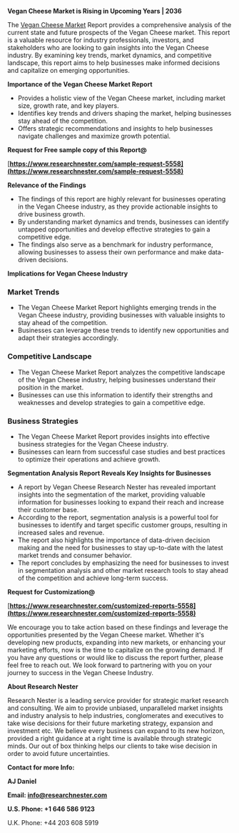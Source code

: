 ﻿<a name="_hlk167965729"></a>**Vegan Cheese Market is Rising in Upcoming Years | 2036**

The [Vegan Cheese Market](https://www.researchnester.com/reports/vegan-cheese-market/5558) Report provides a comprehensive analysis of the current state and future prospects of the Vegan Cheese market. This report is a valuable resource for industry professionals, investors, and stakeholders who are looking to gain insights into the Vegan Cheese industry. By examining key trends, market dynamics, and competitive landscape, this report aims to help businesses make informed decisions and capitalize on emerging opportunities.

**Importance of the Vegan Cheese Market Report**

- Provides a holistic view of the Vegan Cheese market, including market size, growth rate, and key players.
- Identifies key trends and drivers shaping the market, helping businesses stay ahead of the competition.
- Offers strategic recommendations and insights to help businesses navigate challenges and maximize growth potential.

**Request for Free sample copy of this Report@**

[**https://www.researchnester.com/sample-request-5558](https://www.researchnester.com/sample-request-5558)** 

**Relevance of the Findings**

- The findings of this report are highly relevant for businesses operating in the Vegan Cheese industry, as they provide actionable insights to drive business growth.
- By understanding market dynamics and trends, businesses can identify untapped opportunities and develop effective strategies to gain a competitive edge.
- The findings also serve as a benchmark for industry performance, allowing businesses to assess their own performance and make data-driven decisions.

**Implications for Vegan Cheese Industry**
### **Market Trends**
- The Vegan Cheese Market Report highlights emerging trends in the Vegan Cheese industry, providing businesses with valuable insights to stay ahead of the competition.
- Businesses can leverage these trends to identify new opportunities and adapt their strategies accordingly.
### **Competitive Landscape**
- The Vegan Cheese Market Report analyzes the competitive landscape of the Vegan Cheese industry, helping businesses understand their position in the market.
- Businesses can use this information to identify their strengths and weaknesses and develop strategies to gain a competitive edge.
### **Business Strategies**
- The Vegan Cheese Market Report provides insights into effective business strategies for the Vegan Cheese industry.
- Businesses can learn from successful case studies and best practices to optimize their operations and achieve growth.

**Segmentation Analysis Report Reveals Key Insights for Businesses**

- A report by Vegan Cheese Research Nester has revealed important insights into the segmentation of the market, providing valuable information for businesses looking to expand their reach and increase their customer base.
- According to the report, segmentation analysis is a powerful tool for businesses to identify and target specific customer groups, resulting in increased sales and revenue.
- The report also highlights the importance of data-driven decision making and the need for businesses to stay up-to-date with the latest market trends and consumer behavior.
- The report concludes by emphasizing the need for businesses to invest in segmentation analysis and other market research tools to stay ahead of the competition and achieve long-term success.

**Request for Customization@**

[**https://www.researchnester.com/customized-reports-5558](https://www.researchnester.com/customized-reports-5558)** 

We encourage you to take action based on these findings and leverage the opportunities presented by the Vegan Cheese market. Whether it's developing new products, expanding into new markets, or enhancing your marketing efforts, now is the time to capitalize on the growing demand. If you have any questions or would like to discuss the report further, please feel free to reach out. We look forward to partnering with you on your journey to success in the Vegan Cheese Industry.

**About Research Nester**

Research Nester is a leading service provider for strategic market research and consulting. We aim to provide unbiased, unparalleled market insights and industry analysis to help industries, conglomerates and executives to take wise decisions for their future marketing strategy, expansion and investment etc. We believe every business can expand to its new horizon, provided a right guidance at a right time is available through strategic minds. Our out of box thinking helps our clients to take wise decision in order to avoid future uncertainties.

**Contact for more Info:**

**AJ Daniel**

**Email: info@researchnester.com**

**U.S. Phone: +1 646 586 9123**

U.K. Phone: +44 203 608 5919

